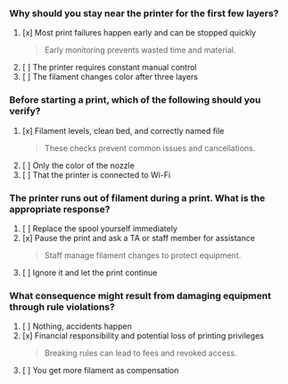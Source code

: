 ### Why should you stay near the printer for the first few layers?
1. [x] Most print failures happen early and can be stopped quickly
   > Early monitoring prevents wasted time and material.
1. [ ] The printer requires constant manual control
1. [ ] The filament changes color after three layers

### Before starting a print, which of the following should you verify?
1. [x] Filament levels, clean bed, and correctly named file
   > These checks prevent common issues and cancellations.
1. [ ] Only the color of the nozzle
1. [ ] That the printer is connected to Wi-Fi

### The printer runs out of filament during a print. What is the appropriate response?
1. [ ] Replace the spool yourself immediately
1. [x] Pause the print and ask a TA or staff member for assistance
   > Staff manage filament changes to protect equipment.
1. [ ] Ignore it and let the print continue

### What consequence might result from damaging equipment through rule violations?
1. [ ] Nothing, accidents happen
1. [x] Financial responsibility and potential loss of printing privileges
   > Breaking rules can lead to fees and revoked access.
1. [ ] You get more filament as compensation
